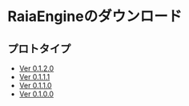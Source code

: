 # RaiaEngineのダウンロード

## プロトタイプ

- [Ver 0.1.2.0](https://raia-engine.github.io/windows/raia-engine_0.1.2.0.zip)
- [Ver 0.1.1.1](https://raia-engine.github.io/windows/raia-engine_0.1.1.1.zip)
- [Ver 0.1.1.0](https://raia-engine.github.io/windows/raia-engine_0.1.1.0.zip)
- [Ver 0.1.0.0](https://raia-engine.github.io/windows/raia-engine_0.1.0.0.zip)